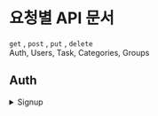 # 요청별 API 문서
`get` , `post` , `put` , `delete`<br>
Auth, Users, Task, Categories, Groups

## Auth

<details>
<summary>Signup</summary>
<div markdown="1">       
  
  ### Request

  ```jsx
  POST
  /auth/signup HTTP/1.1

  {
    access_token : 'token',
    social_type : 'kakao,google,apple'
  }
  ```

  ### Response

  ```jsx
  Success

  {
    data: {
      social_id: string,
      user_name: string,
      social_type: string,
      profile_img: string,
      profile_color: null,
    }
  }

  Faild

  {
    Error: parameter
  }
  ```
  </div>
  </details>
